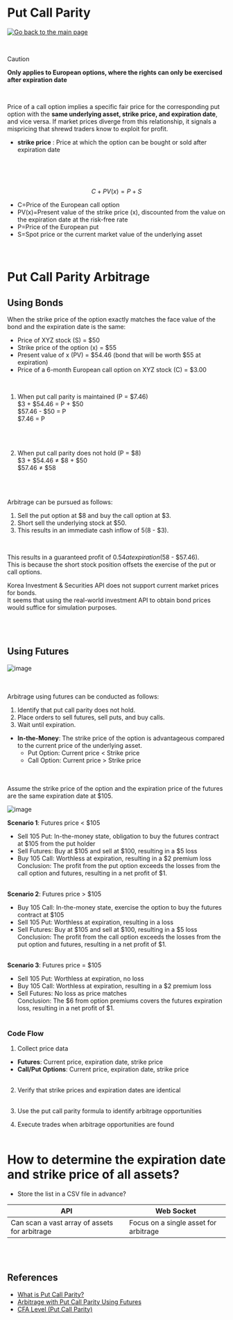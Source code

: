 # Put Call Parity
[![Go back to the main page](https://img.shields.io/badge/Go_back_to_the_main_page-blueviolet.svg)](https://github.com/juho-creator/Investing)


</br>

> [!CAUTION]
> **Only applies to European options, where the rights can only be exercised after expiration date**

</br>


Price of a call option implies a specific fair price for the corresponding put option with the **same underlying asset, strike price, and expiration date**, and vice versa. If market prices diverge from this relationship, it signals a mispricing that shrewd traders know to exploit for profit. </br>
- **strike price** : Price at which the option can be bought or sold after expiration date

 </br></br></br>
  
$$ C+PV(x)=P+S $$


- C=Price of the European call option
- PV(x)=Present value of the strike price (x),
discounted from the value on the expiration
date at the risk-free rate
- P=Price of the European put
- S=Spot price or the current market value
of the underlying asset
</br></br></br>



# Put Call Parity Arbitrage
## Using Bonds

When the strike price of the option exactly matches the face value of the bond and the expiration date is the same:
- Price of XYZ stock (S) = $50
- Strike price of the option (x) = $55
- Present value of x (PV) = $54.46 (bond that will be worth $55 at expiration)
- Price of a 6-month European call option on XYZ stock (C) = $3.00

</br>

1. When put call parity is maintained (P = $7.46)</br>
$3 + $54.46 = P + $50 </br>
$57.46 - $50 = P </br>
$7.46 = P </br>
</br>
</br>


2. When put call parity does not hold (P = $8)</br>
$3 + $54.46 ≠ $8 + $50 </br>
$57.46 ≠ $58 </br>
</br>
</br>

Arbitrage can be pursued as follows:
1. Sell the put option at $8 and buy the call option at $3.  
2. Short sell the underlying stock at $50.
3. This results in an immediate cash inflow of $5 ($8 - $3).

</br>

This results in a guaranteed profit of $0.54 at expiration ($58 - $57.46).</br>
This is because the short stock position offsets the exercise of the put or call options.

Korea Investment & Securities API does not support current market prices for bonds. </br>
It seems that using the real-world investment API to obtain bond prices would suffice for simulation purposes.
</br></br></br></br>

## Using Futures
![image](https://github.com/user-attachments/assets/882a7b6e-6f45-42f1-9399-9aebe1842d53)
</br></br></br>

Arbitrage using futures can be conducted as follows:
1. Identify that put call parity does not hold.
2. Place orders to sell futures, sell puts, and buy calls.
3. Wait until expiration.

- **In-the-Money**: The strike price of the option is advantageous compared to the current price of the underlying asset.
    - Put Option: Current price < Strike price
    - Call Option: Current price > Strike price
</br></br></br>


Assume the strike price of the option and the expiration price of the futures are the same expiration date at $105.
</br>

![image](https://github.com/user-attachments/assets/e63a7a87-57a9-4d7c-b651-852edf2fa3d3)

**Scenario 1**: Futures price < $105  
- Sell 105 Put: In-the-money state, obligation to buy the futures contract at $105 from the put holder  
- Sell Futures: Buy at $105 and sell at $100, resulting in a $5 loss  
- Buy 105 Call: Worthless at expiration, resulting in a $2 premium loss  
Conclusion: The profit from the put option exceeds the losses from the call option and futures, resulting in a net profit of $1.
</br></br>

**Scenario 2**: Futures price > $105  
- Buy 105 Call: In-the-money state, exercise the option to buy the futures contract at $105  
- Sell 105 Put: Worthless at expiration, resulting in a loss  
- Sell Futures: Buy at $105 and sell at $100, resulting in a $5 loss  
Conclusion: The profit from the call option exceeds the losses from the put option and futures, resulting in a net profit of $1.
</br></br>

**Scenario 3**: Futures price = $105  
- Sell 105 Put: Worthless at expiration, no loss  
- Buy 105 Call: Worthless at expiration, resulting in a $2 premium loss  
- Sell Futures: No loss as price matches  
Conclusion: The $6 from option premiums covers the futures expiration loss, resulting in a net profit of $1.
</br></br>

### Code Flow
1. Collect price data
- **Futures**: Current price, expiration date, strike price
- **Call/Put Options**: Current price, expiration date, strike price
</br></br>

2. Verify that strike prices and expiration dates are identical
</br></br>

3. Use the put call parity formula to identify arbitrage opportunities
   
4. Execute trades when arbitrage opportunities are found
</br></br>

# How to determine the expiration date and strike price of all assets?
- Store the list in a CSV file in advance?

| API | Web Socket | 
| -------- | -------- |
| Can scan a vast array of assets for arbitrage | Focus on a single asset for arbitrage |

</br></br>

## References
- [What is Put Call Parity?](https://www.investopedia.com/terms/p/putcallparity.asp)
- [Arbitrage with Put Call Parity Using Futures](https://www.cmegroup.com/education/courses/introduction-to-options/put-call-parity.html)
- [CFA Level (Put Call Parity)](https://www.youtube.com/watch?v=SbkvkU7-dEA&ab_channel=PrepNuggets)


